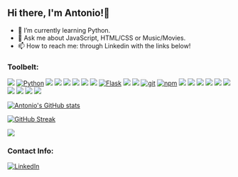 
## Hi there, I'm Antonio!🤘      

- 🌱 I’m currently learning Python.
- 💬 Ask me about JavaScript, HTML/CSS or Music/Movies.
- 📫 How to reach me: through Linkedin with the links below!

### Toolbelt:   

<a href="https://developer.mozilla.org/en-US/docs/Web/JavaScript"><img src="https://img.shields.io/badge/-JAVASCRIPT-F7DF1E?logo=JavaScript&logoColor=333333" /></a>
<a href="https://www.python.org/"><img alt="Python" src="https://img.shields.io/badge/-PYTHON-3776AB?style=flat-square&logo=Python&logoColor=white&" /></a>
<a href="https://www.npmjs.com/package/express"><img src="https://img.shields.io/badge/-EXPRESS.JS-000000?logo=Express" /></a>
<a href="https://www.postgresql.org/"><img src="https://img.shields.io/badge/-PostgreSQL-336791?logo=PostgreSQL&logoColor=white" /></a>
<a href="https://reactjs.org/"><img src="https://img.shields.io/badge/-REACT-61DAFB?logo=React&logoColor=333333" /></a>
<a href="https://redux.js.org/"><img src="https://img.shields.io/badge/-REDUX-764ABC?logo=Redux" /></a>
<a href="https://sequelize.org/" class="icon"><img src="https://img.shields.io/badge/-SEQUELIZE-039BE5?logo=Sequelize&logoColor=white" /></a>
<a href="https://pugjs.org/api/getting-started.html" class="icon"><img src="https://img.shields.io/badge/-PUG-a86454?logo=PUG&logoColor=white" /></a>
<a href="https://flask.palletsprojects.com/en/1.1.x/"><img alt="Flask" src="https://img.shields.io/badge/-FLASK-000000?style=flat-square&logo=Flask&logoColor=white" /></a>
<a href="https://developer.mozilla.org/en-US/docs/Web/CSS"><img src="https://img.shields.io/badge/-CSS3-1572B6?logo=CSS3" /></a>
<a href="https://developer.mozilla.org/en-US/docs/Web/HTML"><img src="https://img.shields.io/badge/-HTML5-E34F26?logo=HTML5&logoColor=ffffff" /></a>
<a href="#"><img alt="git" src="https://img.shields.io/badge/-Git-F05032?style=flat-square&logo=git&logoColor=white" /></a>
<a href="https://www.npmjs.com/"><img alt="npm" src="https://img.shields.io/badge/-NPM-CB3837?style=flat-square&logo=npm&logoColor=white" /></a> 
<a href="https://www.sqlalchemy.org/" class="icon"><img src="https://img.shields.io/badge/-SQLALCHEMY-maroon?logo=SQLAlchemy&logoColor=ffffff" /></a>
<a href="https://www.docker.com/" class="icon"><img src="https://img.shields.io/badge/-DOCKER-lightblue?logo=Docker&logoColor=ffffff" /></a>
<a href="https://www.heroku.com/home" class="icon"><img src="https://img.shields.io/badge/-HEROKU-764ABC?logo=HEROKU&logoColor=ffffff" /></a>
<a href="https://mochajs.org" class="icon"><img src="https://img.shields.io/badge/-MOCHA-c29d7f?logo=Mocha&logoColor=ffffff" /></a>
<a href="https://www.postman.com/" class="icon"><img src="https://img.shields.io/badge/-POSTMAN-orange?logo=Postman&logoColor=ffffff" /></a>
<a href="https://www.electronjs.org/apps/postbird" class="icon"><img src="https://img.shields.io/badge/-POSTBIRD-orange?logo=Postbird&logoColor=ffffff" /></a>
<a href="https://ubuntu.com/" class="icon"><img src="https://img.shields.io/badge/-UBUNTU-red?logo=Ubuntu&logoColor=ffffff" /></a>
<a href="https://git-scm.com/" class="icon"><img src="https://img.shields.io/badge/-GIT-c29d7f?logo=Git&logoColor=ffffff" /></a>
<a href="https://jinja.palletsprojects.com/en/3.0.x/" class="icon"><img src="https://img.shields.io/badge/-JINJA-white?logo=Jinja&logoColor=red" /></a>
<a href="https://code.visualstudio.com/" class="icon"><img src="https://img.shields.io/badge/-VSCODE-gray?logo=vscode&logoColor=ffffff" /></a>





[![Antonio's GitHub stats](https://github-readme-stats.vercel.app/api?username=D3vila&count_private=true&theme=dark)](https://github.com/D3vila)

[![GitHub Streak](https://github-readme-streak-stats.herokuapp.com/?user=D3vila&theme=dark)](https://github.com/D3vila)

[![](https://github-readme-stats.vercel.app/api/top-langs?username=D3vila&show_icons=true&locale=en&layout=compact&theme=dark)](https://github.com/D3vila)

### Contact Info:
<p> 
<a href="https://www.linkedin.com/in/antonio-davila-olivares-843856212/"><img src="https://img.shields.io/badge/linkedin-%230077B5.svg?&style=for-the-badge&logo=linkedin&logoColor=white" alt="LinkedIn" /></a>&nbsp; 


<!--
**D3vila/D3vila** is a ✨ _special_ ✨ repository because its `README.md` (this file) appears on your GitHub profile.

Here are some ideas to get you started:

- 🔭 I’m currently working on ...
- 🌱 I’m currently learning ...
- 👯 I’m looking to collaborate on ...
- 🤔 I’m looking for help with ...
- 💬 Ask me about ...
- 📫 How to reach me: ...
- 😄 Pronouns: ...
- ⚡ Fun fact: ...


<a href="https://github.com/AnthonyCost">
  <img height="200em" src="https://github-readme-stats.vercel.app/api?username=AnthonyCost&theme=radical&show_icons=true&hide_border=true&count_private=true" />
  <img height="200em" src="https://github-readme-stats.vercel.app/api/top-langs/?username=AnthonyCost&theme=radical&layout=compact&hide_border=true&count_private=true" />
</a>
-->
